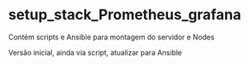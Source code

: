 # setup_stack_Prometheus_grafana
Contém scripts e Ansible para montagem do servidor e Nodes

Versão inicial, ainda via script, atualizar para Ansible
